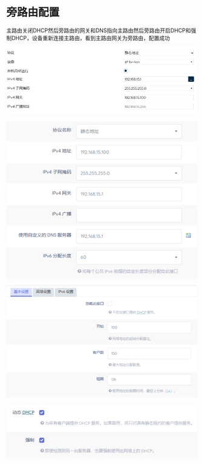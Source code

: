 # 旁路由配置

主路由关闭DHCP然后旁路由的网关和DNS指向主路由然后旁路由开启DHCP和强制DHCP，设备重新连接主路由，看到主路由网关为旁路由，配置成功

![](../images/2023-08-11-20-30-30-image.png)

![](../images/2023-08-11-20-31-23-image.png)

![](../images/2023-08-11-20-31-44-image.png)

![](../images/2023-08-11-20-32-07-image.png)
